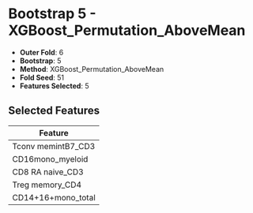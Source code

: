 # Bootstrap 5 - XGBoost_Permutation_AboveMean

- **Outer Fold**: 6
- **Bootstrap**: 5
- **Method**: XGBoost_Permutation_AboveMean
- **Fold Seed**: 51
- **Features Selected**: 5

## Selected Features

| Feature |
|---------|
| Tconv memintB7_CD3 |
| CD16mono_myeloid |
| CD8 RA naive_CD3 |
| Treg memory_CD4 |
| CD14+16+mono_total |

